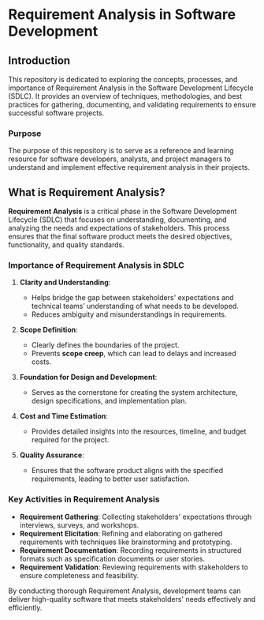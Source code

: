 # Requirement Analysis in Software Development

## Introduction

This repository is dedicated to exploring the concepts, processes, and importance of Requirement Analysis in the Software Development Lifecycle (SDLC). It provides an overview of techniques, methodologies, and best practices for gathering, documenting, and validating requirements to ensure successful software projects.

### Purpose
The purpose of this repository is to serve as a reference and learning resource for software developers, analysts, and project managers to understand and implement effective requirement analysis in their projects.

## What is Requirement Analysis?

**Requirement Analysis** is a critical phase in the Software Development Lifecycle (SDLC) that focuses on understanding, documenting, and analyzing the needs and expectations of stakeholders. This process ensures that the final software product meets the desired objectives, functionality, and quality standards.

### Importance of Requirement Analysis in SDLC

1. **Clarity and Understanding**:  
   - Helps bridge the gap between stakeholders' expectations and technical teams’ understanding of what needs to be developed.
   - Reduces ambiguity and misunderstandings in requirements.

2. **Scope Definition**:  
   - Clearly defines the boundaries of the project.
   - Prevents **scope creep**, which can lead to delays and increased costs.

3. **Foundation for Design and Development**:  
   - Serves as the cornerstone for creating the system architecture, design specifications, and implementation plan.

4. **Cost and Time Estimation**:  
   - Provides detailed insights into the resources, timeline, and budget required for the project.

5. **Quality Assurance**:  
   - Ensures that the software product aligns with the specified requirements, leading to better user satisfaction.

### Key Activities in Requirement Analysis

- **Requirement Gathering**: Collecting stakeholders' expectations through interviews, surveys, and workshops.
- **Requirement Elicitation**: Refining and elaborating on gathered requirements with techniques like brainstorming and prototyping.
- **Requirement Documentation**: Recording requirements in structured formats such as specification documents or user stories.
- **Requirement Validation**: Reviewing requirements with stakeholders to ensure completeness and feasibility.

By conducting thorough Requirement Analysis, development teams can deliver high-quality software that meets stakeholders' needs effectively and efficiently.
